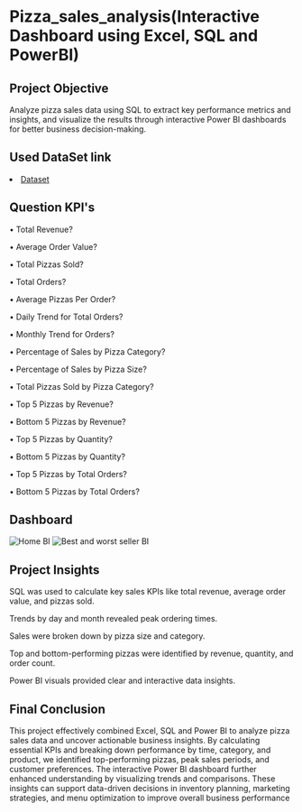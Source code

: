 # Pizza_sales_analysis(Interactive Dashboard using Excel, SQL and PowerBI)
## Project Objective
Analyze pizza sales data using SQL to extract key performance metrics and insights, and visualize the results through interactive Power BI dashboards for better business decision-making.
## Used DataSet link
<li>
<a href="https://drive.google.com/file/d/1Qm4CRgCWth0yPqv7fyl1BunoYVBAmoph/view?usp=drive_link">Dataset</a>
</li>

## Question KPI's
•	Total Revenue?

•	Average Order Value?

•	Total Pizzas Sold?

•	Total Orders?

•	Average Pizzas Per Order?

•	Daily Trend for Total Orders?

•	Monthly Trend for Orders?

•	Percentage of Sales by Pizza Category?

•	Percentage of Sales by Pizza Size?

•	Total Pizzas Sold by Pizza Category?

•	Top 5 Pizzas by Revenue?

•	Bottom 5 Pizzas by Revenue?

•	Top 5 Pizzas by Quantity?

•	Bottom 5 Pizzas by Quantity?

•	Top 5 Pizzas by Total Orders?

•	Bottom 5 Pizzas by Total Orders?

## Dashboard
![Home BI](https://github.com/user-attachments/assets/e383147d-ff78-4ee1-a8e9-acf597f841e5)
![Best and worst seller BI](https://github.com/user-attachments/assets/2fd1414e-6710-4e4a-a99d-6dbe2cbcc524)











## Project Insights

SQL was used to calculate key sales KPIs like total revenue, average order value, and pizzas sold.

Trends by day and month revealed peak ordering times.

Sales were broken down by pizza size and category.

Top and bottom-performing pizzas were identified by revenue, quantity, and order count.

Power BI visuals provided clear and interactive data insights.

## Final Conclusion 
This project effectively combined Excel, SQL and Power BI to analyze pizza sales data and uncover actionable business insights. By calculating essential KPIs and breaking down performance by time, category, and product, we identified top-performing pizzas, peak sales periods, and customer preferences. The interactive Power BI dashboard further enhanced understanding by visualizing trends and comparisons. These insights can support data-driven decisions in inventory planning, marketing strategies, and menu optimization to improve overall business performance

